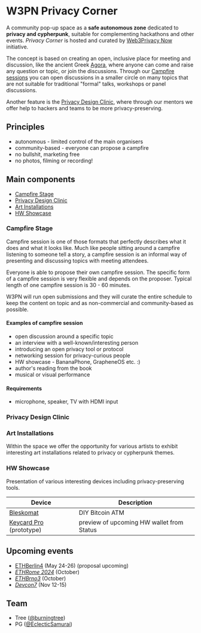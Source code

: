# W3PN Privacy Corner

A community pop-up space as a **safe autonomous zone** dedicated to **privacy and cypherpunk**, suitable for complementing hackathons and other events. *Privacy Corner* is hosted and curated by [Web3Privacy Now](https://web3privacy.info/) initiative.

The concept is based on creating an open, inclusive place for meeting and discussion, like the ancient Greek [Agora](https://en.wikipedia.org/wiki/Agora), where anyone can come and raise any question or topic, or join the discussions. Through our [Campfire sessions](#campfire-stage) you can open discussions in a smaller circle on many topics that are not suitable for traditional "formal" talks, workshops or panel discussions.

Another feature is the [Privacy Design Clinic](#privacy-design-clinic), where through our mentors we offer help to hackers and teams to be more privacy-preserving.

## Principles
* autonomous - limited control of the main organisers
* community-based - everyone can propose a campfire
* no bullshit, marketing free
* no photos, filming or recording!

## Main components
* [Campfire Stage](#campfire-stage)
* [Privacy Design Clinic](#privacy-design-clinic)
* [Art Installations](#art-installations)
* [HW Showcase](#hw-showcase)

### Campfire Stage

Campfire session is one of those formats that perfectly describes what it does and what it looks like. Much like people sitting around a campfire listening to someone tell a story, a campfire session is an informal way of presenting and discussing topics with meeting attendees.

Everyone is able to propose their own campfire session. The specific form of a campfire session is very flexible and depends on the proposer. Typical length of one campfire session is 30 - 60 minutes.

W3PN will run open submissions and they will curate the entire schedule to keep the content on topic and as non-commercial and community-based as possible.

#### Examples of campfire session
* open discussion around a specific topic
* an interview with a well-known/interesting person
* introducing an open privacy tool or protocol
* networking session for privacy-curious people
* HW showcase - BananaPhone, GrapheneOS etc. :)
* author's reading from the book
* musical or visual performance

#### Requirements
* microphone, speaker, TV with HDMI input

### Privacy Design Clinic

### Art Installations

Within the space we offer the opportunity for various artists to exhibit interesting art installations related to privacy or cypherpunk themes.

### HW Showcase

Presentation of various interesting devices including privacy-preserving tools.

| Device | Description |
| --- | --- |
| [Bleskomat](https://www.bleskomat.com/) | DIY Bitcoin ATM |
| [Keycard Pro](https://github.com/status-im/keycard-pro) (prototype) | preview of upcoming HW wallet from Status |

## Upcoming events
* [ETHBerlin4](https://ethberlin.org/) (May 24-26) (proposal upcoming)
* *[ETHRome 2024](https://ethrome.org/)* (October)
* *[ETHBrno3](https://ethbrno.cz/)* (October)
* *[Devcon7](https://devcon.org/)* (Nov 12-15)

## Team

* Tree ([@burningtree](https://github.com/burningtree))
* PG ([@EclecticSamurai](https://github.com/EclecticSamurai))
